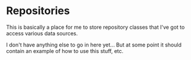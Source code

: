 # Repositories

This is basically a place for me to store repository classes that I've got to access various data sources.

I don't have anything else to go in here yet...  But at some point it should contain an example of how to use this stuff, etc.